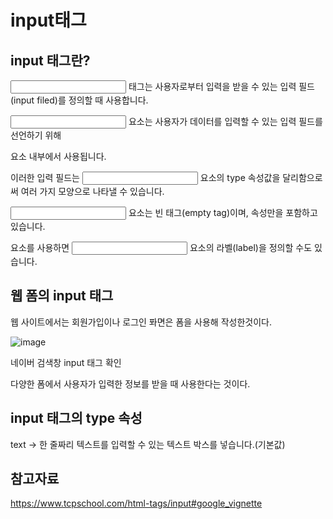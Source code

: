 input태그
====

input 태그란?
----

<input> 태그는 사용자로부터 입력을 받을 수 있는 입력 필드(input filed)를 정의할 때 사용합니다.

 
<input> 요소는 사용자가 데이터를 입력할 수 있는 입력 필드를 선언하기 위해 <form> 요소 내부에서 사용됩니다.

이러한 입력 필드는 <input> 요소의 type 속성값을 달리함으로써 여러 가지 모양으로 나타낼 수 있습니다.

 
<input> 요소는 빈 태그(empty tag)이며, 속성만을 포함하고 있습니다.

<label> 요소를 사용하면 <input> 요소의 라벨(label)을 정의할 수도 있습니다.

웹 폼의 input 태그
---

웹 사이트에서는 회원가입이나 로그인 퐈면은 폼을 사용해 작성한것이다.

![image](https://github.com/user-attachments/assets/393d7828-65e5-4f06-8ffc-8dd5c8ef6410)

네이버 검색창 input 태그 확인 

다양한 폼에서 사용자가 입력한 정보를 받을 때 사용한다는 것이다.

input 태그의 type 속성
---

text -> 한 줄짜리 텍스트를 입력할 수 있는 텍스트 박스를 넣습니다.(기본값)




참고자료
---

https://www.tcpschool.com/html-tags/input#google_vignette
